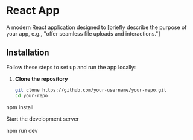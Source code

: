 # React App  

A modern React application designed to [briefly describe the purpose of your app, e.g., "offer seamless file uploads and interactions."]  

## Installation  

Follow these steps to set up and run the app locally:  

1. **Clone the repository**  
   ```bash
   git clone https://github.com/your-username/your-repo.git
   cd your-repo
npm install

Start the development server

npm run dev
